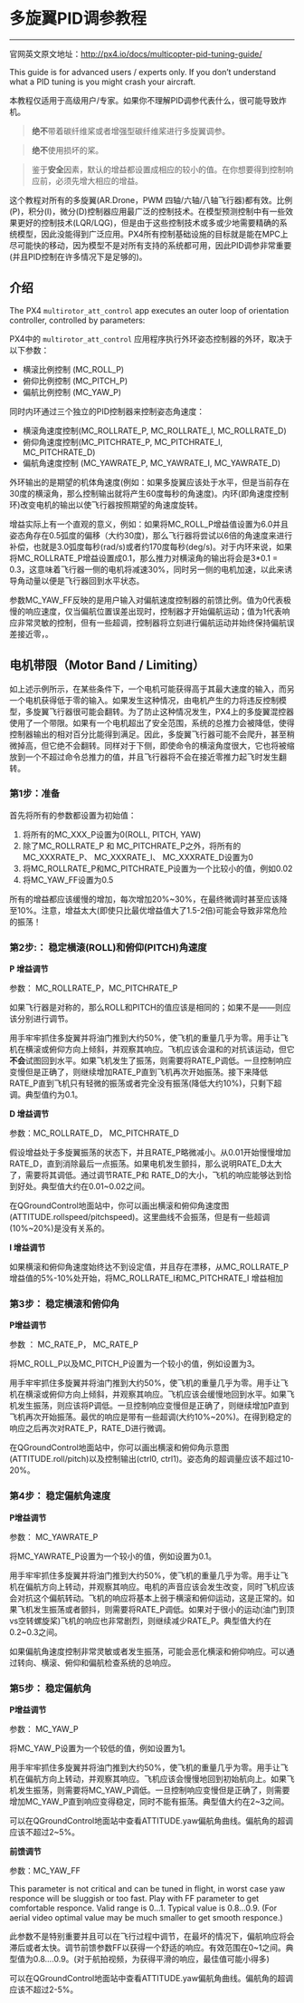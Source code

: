 # 多旋翼PID调参教程 
---

官网英文原文地址：http://px4.io/docs/multicopter-pid-tuning-guide/

This guide is for advanced users / experts only. If you don’t understand what a PID tuning is you might crash your aircraft.

本教程仅适用于高级用户/专家。如果你不理解PID调参代表什么，很可能导致炸机。

>**绝不**带着碳纤维桨或者增强型碳纤维桨进行多旋翼调参。

>**绝不**使用损坏的桨。

>鉴于**安全**因素，默认的增益都设置成相应的较小的值。在你想要得到控制响应前，必须先增大相应的增益。

这个教程对所有的多旋翼(AR.Drone，PWM 四轴/六轴/八轴飞行器)都有效。比例(P)，积分(I)，微分(D)控制器应用最广泛的控制技术。在模型预测控制中有一些效果更好的控制技术(LQR/LQG)，但是由于这些控制技术或多或少地需要精确的系统模型，因此没能得到广泛应用。PX4所有控制基础设施的目标就是能在MPC上尽可能快的移动，因为模型不是对所有支持的系统都可用，因此PID调参非常重要(并且PID控制在许多情况下是足够的)。


## 介绍

The PX4 `multirotor_att_control` app executes an outer loop of orientation controller, controlled by parameters:

PX4中的 `multirotor_att_control` 应用程序执行外环姿态控制器的外环，取决于以下参数：

* 横滚比例控制 (MC_ROLL_P)
* 俯仰比例控制 (MC_PITCH_P)
* 偏航比例控制 (MC_YAW_P)


同时内环通过三个独立的PID控制器来控制姿态角速度：

* 横滚角速度控制(MC_ROLLRATE_P, MC_ROLLRATE_I, MC_ROLLRATE_D)
* 俯仰角速度控制(MC_PITCHRATE_P, MC_PITCHRATE_I, MC_PITCHRATE_D)
* 偏航角速度控制 (MC_YAWRATE_P, MC_YAWRATE_I, MC_YAWRATE_D)

外环输出的是期望的机体角速度(例如：如果多旋翼应该处于水平，但是当前存在30度的横滚角，那么控制输出就将产生60度每秒的角速度)。内环(即角速度控制环)改变电机的输出以使飞行器按照期望的角速度旋转。

增益实际上有一个直观的意义，例如：如果将MC_ROLL_P增益值设置为6.0并且姿态角存在0.5弧度的偏移（大约30度)，那么飞行器将尝试以6倍的角速度来进行补偿，也就是3.0弧度每秒(rad/s)或者约170度每秒(deg/s)。对于内环来说，如果将MC_ROLLRATE_P增益设置成0.1，那么推力对横滚角的输出将会是3*0.1 = 0.3，这意味着飞行器一侧的电机将减速30%，同时另一侧的电机加速，以此来诱导角动量以便是飞行器回到水平状态。

参数MC_YAW_FF反映的是用户输入对偏航速度控制器的前馈比例。值为0代表极慢的响应速度，仅当偏航位置误差出现时，控制器才开始偏航运动；值为1代表响应非常灵敏的控制，但有一些超调，控制器将立刻进行偏航运动并始终保持偏航误差接近零，。


## 电机带限（Motor Band / Limiting）

如上述示例所示，在某些条件下，一个电机可能获得高于其最大速度的输入，而另一个电机获得低于零的输入。如果发生这种情况，由电机产生的力将违反控制模型，多旋翼飞行器很可能会翻转。为了防止这种情况发生，PX4上的多旋翼混控器使用了一个带限。如果有一个电机超出了安全范围，系统的总推力会被降低，使得控制器输出的相对百分比能得到满足。因此，多旋翼飞行器可能不会爬升，甚至稍微掉高，但它绝不会翻转。同样对于下侧，即使命令的横滚角度很大，它也将被缩放到一个不超过命令总推力的值，并且飞行器将不会在接近零推力起飞时发生翻转。


### **第1步**：准备

首先将所有的参数都设置为初始值：

1. 将所有的MC_XXX_P设置为0(ROLL, PITCH, YAW)
2. 除了MC_ROLLRATE_P 和 MC_PITCHRATE_P之外，将所有的MC_XXXRATE_P、 MC_XXXRATE_I、 MC_XXXRATE_D设置为0
3. 将MC_ROLLRATE_P和MC_PITCHRATE_P设置为一个比较小的值，例如0.02
4. 将MC_YAW_FF设置为0.5

所有的增益都应该缓慢的增加，每次增加20%~30%，在最终微调时甚至应该降至10%。注意，增益太大(即使只比最优增益值大了1.5-2倍)可能会导致非常危险的振荡！


### **第2步**:： 稳定横滚(ROLL)和俯仰(PITCH)角速度


**P 增益调节**

参数： MC_ROLLRATE_P，MC_PITCHRATE_P

如果飞行器是对称的，那么ROLL和PITCH的值应该是相同的；如果不是——则应该分别进行调节。

用手牢牢抓住多旋翼并将油门推到大约50%，使飞机的重量几乎为零。用手让飞机在横滚或俯仰方向上倾斜，并观察其响应。飞机应该会温和的对抗该运动，但它**不会**试图回到水平。如果飞机发生了振荡，则需要将RATE_P调低。一旦控制响应变慢但是正确了，则继续增加RATE_P直到飞机再次开始振荡。接下来降低RATE_P直到飞机只有轻微的振荡或者完全没有振荡(降低大约10%)，只剩下超调。典型值约为0.1。

**D 增益调节**

参数：MC_ROLLRATE_D， MC_PITCHRATE_D

假设增益处于多旋翼振荡的状态下，并且RATE_P略微减小。从0.01开始慢慢增加RATE_D，直到消除最后一点振荡。如果电机发生颤抖，那么说明RATE_D太大了，需要将其调低。通过调节RATE_P和 RATE_D的大小，飞机的响应能够达到恰到好处。典型值大约在0.01~0.02之间。

在QGroundControl地面站中，你可以画出横滚和俯仰角速度图(ATTITUDE.rollspeed/pitchspeed)。这里曲线不会振荡，但是有一些超调(10%~20%)是没有关系的。

**I 增益调节**

如果横滚和俯仰角速度始终达不到设定值，并且存在漂移，从MC_ROLLRATE_P增益值的5%-10%处开始，将MC_ROLLRATE_I和MC_PITCHRATE_I 增益相加


### **第3步**：  稳定横滚和俯仰角


**P增益调节**

参数 ： MC_RATE_P， MC_RATE_P

将MC_ROLL_P以及MC_PITCH_P设置为一个较小的值，例如设置为3。

用手牢牢抓住多旋翼并将油门推到大约50%，使飞机的重量几乎为零。用手让飞机在横滚或俯仰方向上倾斜，并观察其响应。飞机应该会缓慢地回到水平。如果飞机发生振荡，则应该将P调低。一旦控制响应变慢但是正确了，则继续增加P直到飞机再次开始振荡。最优的响应是带有一些超调(大约10%~20%)。在得到稳定的响应之后再次对RATE_P，RATE_D进行微调。

在QGroundControl地面站中，你可以画出横滚和俯仰角示意图 (ATTITUDE.roll/pitch)以及控制输出(ctrl0, ctrl1)。姿态角的超调量应该不超过10-20%。


### **第4步**： 稳定偏航角速度


**P增益调节**

参数： MC_YAWRATE_P

将MC_YAWRATE_P设置为一个较小的值，例如设置为0.1。

用手牢牢抓住多旋翼并将油门推到大约50%，使飞机的重量几乎为零。用手让飞机在偏航方向上转动，并观察其响应。电机的声音应该会发生改变，同时飞机应该会对抗这个偏航转动。飞机的响应将基本上弱于横滚和俯仰运动，这是正常的。如果飞机发生振荡或者颤抖，则需要将RATE_P调低。如果对于很小的运动(油门到顶vs空转螺旋桨)飞机的响应也非常剧烈，则继续减少RATE_P。典型值大约在0.2~0.3之间。

如果偏航角速度控制非常灵敏或者发生振荡，可能会恶化横滚和俯仰响应。可以通过转向、横滚、俯仰和偏航检查系统的总响应。


### **第5步**： 稳定偏航角


**P增益调节**

参数： MC_YAW_P

将MC_YAW_P设置为一个较低的值，例如设置为1。

用手牢牢抓住多旋翼并将油门推到大约50%，使飞机的重量几乎为零。用手让飞机在偏航方向上转动，并观察其响应。飞机应该会慢慢地回到初始航向上。如果飞机发生振荡，则需要将MC_YAW_P调低。一旦控制响应变慢但是正确了，则需要增加MC_YAW_P直到响应变得稳定，同时不能有振荡。典型值大约在2~3之间。

可以在QGroundControl地面站中查看ATTITUDE.yaw偏航角曲线。偏航角的超调应该不超过2~5%。

**前馈调节**

参数：MC_YAW_FF

This parameter is not critical and can be tuned in flight, in worst case yaw responce will be sluggish or too fast. Play with FF parameter to get comfortable responce. Valid range is 0…1. Typical value is 0.8…0.9. (For aerial video optimal value may be much smaller to get smooth responce.)

此参数不是特别重要并且可以在飞行过程中调节，在最坏的情况下，偏航响应将会滞后或者太快。调节前馈参数FF以获得一个舒适的响应。有效范围在0~1之间。典型值为0.8....0.9。(对于航拍视频，为获得平滑的响应，最佳值可能小得多)

可以在QGroundControl地面站中查看ATTITUDE.yaw偏航角曲线。偏航角的超调应该不超过2-5%。
